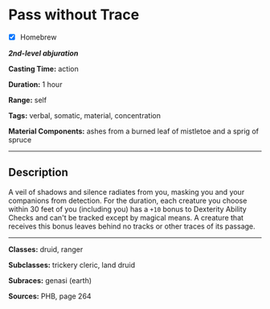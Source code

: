 # Pass without Trace

- [x] Homebrew

***2nd-level abjuration***

**Casting Time:** action

**Duration:** 1 hour

**Range:** self

**Tags:** verbal, somatic, material, concentration

**Material Components:** ashes from a burned leaf of mistletoe and a sprig of spruce

---

## Description
A veil of shadows and silence radiates from you, masking you and your companions from detection.
For the duration, each creature you choose within 30 feet of you (including you) has a `+10` bonus to Dexterity Ability Checks and can't be tracked except by magical means.
A creature that receives this bonus leaves behind no tracks or other traces of its passage.

---

**Classes:** druid, ranger

**Subclasses:** trickery cleric, land druid

**Subraces:** genasi (earth)

**Sources:** PHB, page 264
